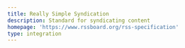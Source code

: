 ```yaml
---
title: Really Simple Syndication
description: Standard for syndicating content
homepage: 'https://www.rssboard.org/rss-specification'
type: integration
---
```

